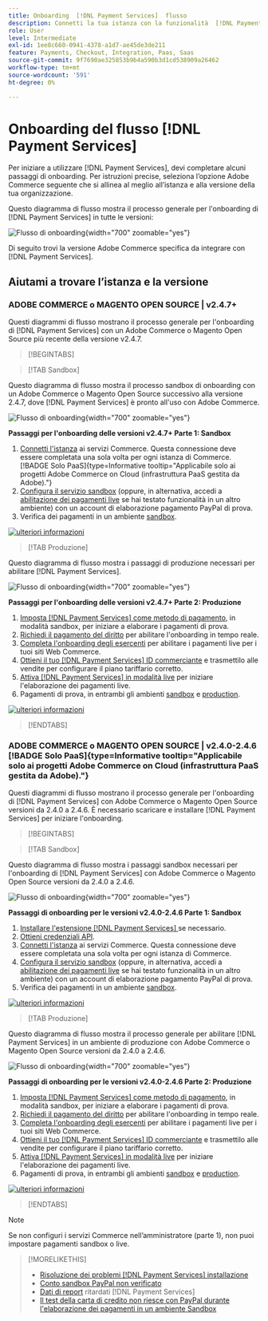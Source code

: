 ```yaml
---
title: Onboarding  [!DNL Payment Services]  flusso
description: Connetti la tua istanza con la funzionalità  [!DNL Payment Services]  completando alcuni passaggi di onboarding.
role: User
level: Intermediate
exl-id: 1ee8c660-0941-4378-a1d7-ae45de3de211
feature: Payments, Checkout, Integration, Paas, Saas
source-git-commit: 9f7690ae325853b9b4a590b3d1cd538909a26462
workflow-type: tm+mt
source-wordcount: '591'
ht-degree: 0%

---
```


# Onboarding del flusso [!DNL Payment Services]

Per iniziare a utilizzare [!DNL Payment Services], devi completare alcuni passaggi di onboarding. Per istruzioni precise, seleziona l’opzione Adobe Commerce seguente che si allinea al meglio all’istanza e alla versione della tua organizzazione.

Questo diagramma di flusso mostra il processo generale per l&#39;onboarding di [!DNL Payment Services] in tutte le versioni:

![Flusso di onboarding](assets/flow-payment-services.png){width="700" zoomable="yes"}

Di seguito trovi la versione Adobe Commerce specifica da integrare con [!DNL Payment Services].

## Aiutami a trovare l’istanza e la versione

### ADOBE COMMERCE o MAGENTO OPEN SOURCE | v2.4.7+

Questi diagrammi di flusso mostrano il processo generale per l&#39;onboarding di [!DNL Payment Services] con un Adobe Commerce o Magento Open Source più recente della versione v2.4.7.

>[!BEGINTABS]

>[!TAB Sandbox]

Questo diagramma di flusso mostra il processo sandbox di onboarding con un Adobe Commerce o Magento Open Source successivo alla versione 2.4.7, dove [!DNL Payment Services] è pronto all&#39;uso con Adobe Commerce.

![Flusso di onboarding](assets/flow-sandbox-configuration-onboarding-2.4.7.png){width="700" zoomable="yes"}

**Passaggi per l&#39;onboarding delle versioni v2.4.7+ Parte 1: Sandbox**

1. [Connetti l&#39;istanza](connect.md#configure-commerce-services) ai servizi Commerce. Questa connessione deve essere completata una sola volta per ogni istanza di Commerce. [!BADGE Solo PaaS]{type=Informative tooltip="Applicabile solo ai progetti Adobe Commerce on Cloud (infrastruttura PaaS gestita da Adobe)."}
1. [Configura il servizio sandbox](sandbox.md#enable-sandbox-testing) (oppure, in alternativa, accedi a [abilitazione dei pagamenti live](sandbox.md#enable-live-payments) se hai testato funzionalità in un altro ambiente) con un account di elaborazione pagamento PayPal di prova.
1. Verifica dei pagamenti in un ambiente [sandbox](sandbox.md#test-in-sandbox-environment).

[![ulteriori informazioni](assets/learn-more-button.svg)](https://helpx.adobe.com/it/legal/product-descriptions/payment-services-for-Adobe-Commerce-and-Magento-Open-Source-On-demand-Services.html)

>[!TAB Produzione]

Questo diagramma di flusso mostra i passaggi di produzione necessari per abilitare [!DNL Payment Services].

![Flusso di onboarding](assets/flow-production-payment-services.png){width="700" zoomable="yes"}

**Passaggi per l&#39;onboarding delle versioni v2.4.7+ Parte 2: Produzione**

1. [Imposta [!DNL Payment Services] come metodo di pagamento](production.md#set-payment-services-as-payment-method), in modalità sandbox, per iniziare a elaborare i pagamenti di prova.
1. [Richiedi il pagamento del diritto](production.md#request-payments-entitlement-from-adobe) per abilitare l&#39;onboarding in tempo reale.
1. [Completa l&#39;onboarding degli esercenti](production.md#complete-merchant-onboarding) per abilitare i pagamenti live per i tuoi siti Web Commerce.
1. [Ottieni il tuo [!DNL Payment Services] ID commerciante](production.md#configure-pricing-tier) e trasmettilo alle vendite per configurare il piano tariffario corretto.
1. [Attiva [!DNL Payment Services] in modalità live](production.md#enable-live-payments) per iniziare l&#39;elaborazione dei pagamenti live.
1. Pagamenti di prova, in entrambi gli ambienti [sandbox](sandbox.md#test-in-sandbox-environment) e [production](production.md#test-in-production).

[![ulteriori informazioni](assets/learn-more-button.svg)](production.md)

>[!ENDTABS]

### ADOBE COMMERCE o MAGENTO OPEN SOURCE | v2.4.0-2.4.6 [!BADGE Solo PaaS]{type=Informative tooltip="Applicabile solo ai progetti Adobe Commerce on Cloud (infrastruttura PaaS gestita da Adobe)."}

Questi diagrammi di flusso mostrano il processo generale per l&#39;onboarding di [!DNL Payment Services] con Adobe Commerce o Magento Open Source versioni da 2.4.0 a 2.4.6. È necessario scaricare e installare [!DNL Payment Services] per iniziare l&#39;onboarding.

>[!BEGINTABS]

>[!TAB Sandbox]

Questo diagramma di flusso mostra i passaggi sandbox necessari per l&#39;onboarding di [!DNL Payment Services] con Adobe Commerce o Magento Open Source versioni da 2.4.0 a 2.4.6.

![Flusso di onboarding](assets/flow-sandbox-installation-configuration-onboarding-2.4.0.png){width="700" zoomable="yes"}

**Passaggi di onboarding per le versioni v2.4.0-2.4.6 Parte 1: Sandbox**

1. [Installare l&#39;estensione [!DNL Payment Services] ](install.md#get-payment-services) se necessario.
1. [Ottieni credenziali API](connect.md#obtain-api-credentials).
1. [Connetti l&#39;istanza](connect.md#configure-commerce-services) ai servizi Commerce. Questa connessione deve essere completata una sola volta per ogni istanza di Commerce.
1. [Configura il servizio sandbox](sandbox.md#enable-sandbox-testing) (oppure, in alternativa, accedi a [abilitazione dei pagamenti live](sandbox.md#enable-live-payments) se hai testato funzionalità in un altro ambiente) con un account di elaborazione pagamento PayPal di prova.
1. Verifica dei pagamenti in un ambiente [sandbox](sandbox.md#test-in-sandbox-environment).

[![ulteriori informazioni](assets/learn-more-button.svg)](https://helpx.adobe.com/it/legal/product-descriptions/payment-services-for-Adobe-Commerce-and-Magento-Open-Source-On-demand-Services.html)

>[!TAB Produzione]

Questo diagramma di flusso mostra il processo generale per abilitare [!DNL Payment Services] in un ambiente di produzione con Adobe Commerce o Magento Open Source versioni da 2.4.0 a 2.4.6.

![Flusso di onboarding](assets/flow-production-payment-services.png){width="700" zoomable="yes"}

**Passaggi di onboarding per le versioni v2.4.0-2.4.6 Parte 2: Produzione**

1. [Imposta [!DNL Payment Services] come metodo di pagamento](production.md#set-payment-services-as-payment-method), in modalità sandbox, per iniziare a elaborare i pagamenti di prova.
1. [Richiedi il pagamento del diritto](production.md#request-payments-entitlement-from-adobe) per abilitare l&#39;onboarding in tempo reale.
1. [Completa l&#39;onboarding degli esercenti](production.md#complete-merchant-onboarding) per abilitare i pagamenti live per i tuoi siti Web Commerce.
1. [Ottieni il tuo [!DNL Payment Services] ID commerciante](production.md#configure-pricing-tier) e trasmettilo alle vendite per configurare il piano tariffario corretto.
1. [Attiva [!DNL Payment Services] in modalità live](production.md#enable-live-payments) per iniziare l&#39;elaborazione dei pagamenti live.
1. Pagamenti di prova, in entrambi gli ambienti [sandbox](sandbox.md#test-in-sandbox-environment) e [production](production.md#test-in-production).

[![ulteriori informazioni](assets/learn-more-button.svg)](onboard.md)

>[!ENDTABS]

>[!NOTE]
>
>Se non configuri i servizi Commerce nell’amministratore (parte 1), non puoi impostare pagamenti sandbox o live.

>[!MORELIKETHIS]
>
> * [Risoluzione dei problemi [!DNL Payment Services] installazione](https://experienceleague.adobe.com/docs/commerce-knowledge-base/kb/troubleshooting/payments/payservices-install.html?lang=it)
> * [Conto sandbox PayPal non verificato](https://experienceleague.adobe.com/docs/commerce-knowledge-base/kb/troubleshooting/payments/payservices-paypal-acct.html?lang=it)
> * [Dati di report](https://experienceleague.adobe.com/docs/commerce-knowledge-base/kb/troubleshooting/payments/payservices-report-info-delayed.html?lang=it) ritardati [!DNL Payment Services] 
> * [Il test della carta di credito non riesce con PayPal durante l&#39;elaborazione dei pagamenti in un ambiente Sandbox](https://experienceleague.adobe.com/docs/commerce-knowledge-base/kb/troubleshooting/payments/payservices-cc-sandbox-failure.html?lang=it)